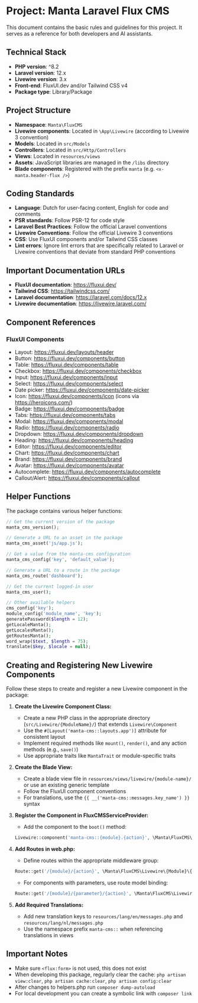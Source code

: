 # Project: Manta Laravel Flux CMS

This document contains the basic rules and guidelines for this project. It serves as a reference for both developers and AI assistants.

## Technical Stack

- **PHP version**: ^8.2
- **Laravel version**: 12.x
- **Livewire version**: 3.x
- **Front-end**: FluxUI.dev and/or Tailwind CSS v4
- **Package type**: Library/Package

## Project Structure

- **Namespace**: `Manta\FluxCMS`
- **Livewire components**: Located in `\App\Livewire` (according to Livewire 3 convention)
- **Models**: Located in `src/Models`
- **Controllers**: Located in `src/Http/Controllers`
- **Views**: Located in `resources/views`
- **Assets**: JavaScript libraries are managed in the `/libs` directory
- **Blade components**: Registered with the prefix `manta` (e.g. `<x-manta.header-flux />`)

## Coding Standards

- **Language**: Dutch for user-facing content, English for code and comments
- **PSR standards**: Follow PSR-12 for code style
- **Laravel Best Practices**: Follow the official Laravel conventions
- **Livewire Conventions**: Follow the official Livewire 3 conventions
- **CSS**: Use FluxUI components and/or Tailwind CSS classes
- **Lint errors**: Ignore lint errors that are specifically related to Laravel or Livewire conventions that deviate from standard PHP conventions

## Important Documentation URLs

- **FluxUI documentation**: https://fluxui.dev/
- **Tailwind CSS**: https://tailwindcss.com/
- **Laravel documentation**: https://laravel.com/docs/12.x
- **Livewire documentation**: https://livewire.laravel.com/

## Component References

### FluxUI Components

- Layout: https://fluxui.dev/layouts/header
- Button: https://fluxui.dev/components/button
- Table: https://fluxui.dev/components/table
- Checkbox: https://fluxui.dev/components/checkbox
- Input: https://fluxui.dev/components/input
- Select: https://fluxui.dev/components/select
- Date picker: https://fluxui.dev/components/date-picker
- Icon: https://fluxui.dev/components/icon (icons via https://heroicons.com/)
- Badge: https://fluxui.dev/components/badge
- Tabs: https://fluxui.dev/components/tabs
- Modal: https://fluxui.dev/components/modal
- Radio: https://fluxui.dev/components/radio
- Dropdown: https://fluxui.dev/components/dropdown
- Heading: https://fluxui.dev/components/heading
- Editor: https://fluxui.dev/components/editor
- Chart: https://fluxui.dev/components/chart
- Brand: https://fluxui.dev/components/brand
- Avatar: https://fluxui.dev/components/avatar
- Autocomplete: https://fluxui.dev/components/autocomplete
- Callout/Alert: https://fluxui.dev/components/callout

## Helper Functions

The package contains various helper functions:

```php
// Get the current version of the package
manta_cms_version();

// Generate a URL to an asset in the package
manta_cms_asset('js/app.js');

// Get a value from the manta-cms configuration
manta_cms_config('key', 'default_value');

// Generate a URL to a route in the package
manta_cms_route('dashboard');

// Get the current logged-in user
manta_cms_user();

// Other available helpers
cms_config('key');
module_config('module_name', 'key');
generatePassword($length = 12);
getLocaleManta();
getLocalesManta();
getRoutesManta();
word_wrap($text, $length = 75);
translate($key, $locale = null);
```

## Creating and Registering New Livewire Components

Follow these steps to create and register a new Livewire component in the package:

1. **Create the Livewire Component Class:**
   - Create a new PHP class in the appropriate directory (`src/Livewire/{ModuleName}/`) that extends `Livewire\Component`
   - Use the `#[Layout('manta-cms::layouts.app')]` attribute for consistent layout
   - Implement required methods like `mount()`, `render()`, and any action methods (e.g., `save()`)
   - Use appropriate traits like `MantaTrait` or module-specific traits

2. **Create the Blade View:**
   - Create a blade view file in `resources/views/livewire/{module-name}/` or use an existing generic template
   - Follow the FluxUI component conventions
   - For translations, use the `{{ __('manta-cms::messages.key_name') }}` syntax

3. **Register the Component in FluxCMSServiceProvider:**
   - Add the component to the `boot()` method:
   ```php
   Livewire::component('manta-cms::{module}.{action}', \Manta\FluxCMS\Livewire\{Module}\{Module}{Action}::class);
   ```

4. **Add Routes in web.php:**
   - Define routes within the appropriate middleware group:
   ```php
   Route::get('/{module}/{action}', \Manta\FluxCMS\Livewire\{Module}\{Module}{Action}::class)->name('{module}.{action}');
   ```
   - For components with parameters, use route model binding:
   ```php
   Route::get('/{module}/{parameter}/{action}', \Manta\FluxCMS\Livewire\{Module}\{Module}{Action}::class)->name('{module}.{action}');
   ```

5. **Add Required Translations:**
   - Add new translation keys to `resources/lang/en/messages.php` and `resources/lang/nl/messages.php`
   - Use the namespace prefix `manta-cms::` when referencing translations in views

## Important Notes

- Make sure `<flux:form>` is not used, this does not exist
- When developing this package, regularly clear the cache: `php artisan view:clear`, `php artisan cache:clear`, `php artisan config:clear`
- After changes to helpers.php run `composer dump-autoload`
- For local development you can create a symbolic link with `composer link`
